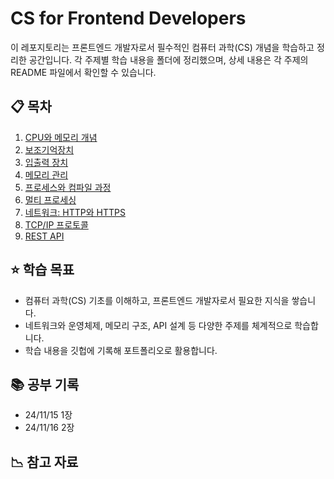 # CS for Frontend Developers

이 레포지토리는 프론트엔드 개발자로서 필수적인 컴퓨터 과학(CS) 개념을 학습하고 정리한 공간입니다. 각 주제별 학습 내용을 폴더에 정리했으며, 상세 내용은 각 주제의 README 파일에서 확인할 수 있습니다.

## 📋 목차

1. [CPU와 메모리 개념](./CPU_and_Memory/README.md)
2. [보조기억장치](./Storage/README.md)
3. [입출력 장치](./I_O_Devices/README.md)
4. [메모리 관리](./Memory_Management/README.md)
5. [프로세스와 컴파일 과정](./Process_and_Compilation/README.md)
6. [멀티 프로세싱](./Multithreading/README.md)
7. [네트워크: HTTP와 HTTPS](./Network/README.md)
8. [TCP/IP 프로토콜](./TCP_IP/README.md)
9. [REST API](./REST_API/README.md)

## ⭐️ 학습 목표

- 컴퓨터 과학(CS) 기초를 이해하고, 프론트엔드 개발자로서 필요한 지식을 쌓습니다.
- 네트워크와 운영체제, 메모리 구조, API 설계 등 다양한 주제를 체계적으로 학습합니다.
- 학습 내용을 깃헙에 기록해 포트폴리오로 활용합니다.

## 📚 공부 기록

- 24/11/15 1장
- 24/11/16 2장

## 📉 참고 자료
